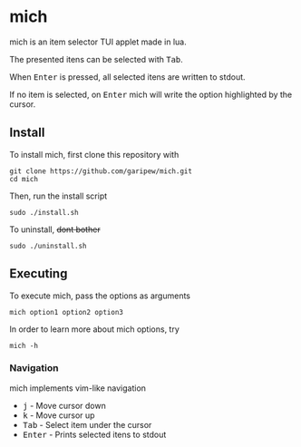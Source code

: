 # mich
mich is an item selector TUI applet made in lua.

The presented itens can be selected with <kbd>Tab</kbd>.

When <kbd>Enter</kbd> is pressed, all selected itens are written to stdout.

If no item is selected, on <kbd>Enter</kbd> mich will write the option highlighted by the cursor.


## Install
To install mich, first clone this repository with
```
git clone https://github.com/garipew/mich.git
cd mich
```

Then, run the install script
```
sudo ./install.sh
```

To uninstall, ~~dont bother~~ 
```
sudo ./uninstall.sh
```

## Executing
To execute mich, pass the options as arguments
```
mich option1 option2 option3
```

In order to learn more about mich options, try
```
mich -h
```  

### Navigation
mich implements vim-like navigation

- <kbd>j</kbd> - Move cursor down
- <kbd>k</kbd> - Move cursor up
- <kbd>Tab</kbd> - Select item under the cursor
- <kbd>Enter</kbd> - Prints selected itens to stdout
